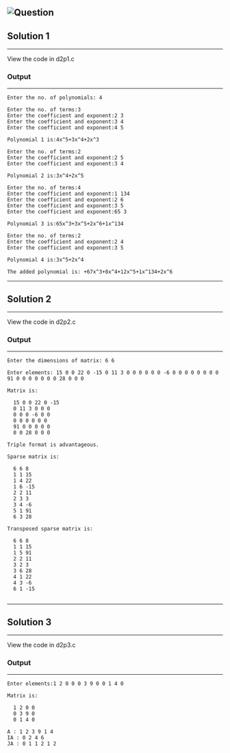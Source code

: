 ![Question](https://github.com/Sayantan-world/HITK_CSE_DSA_LAB/blob/master/Day%202/DSLab2.png?raw=true)
---

## Solution 1
---
View the code in d2p1.c

### Output
---
```
Enter the no. of polynomials: 4

Enter the no. of terms:3
Enter the coefficient and exponent:2 3
Enter the coefficient and exponent:3 4
Enter the coefficient and exponent:4 5

Polynomial 1 is:4x^5+3x^4+2x^3

Enter the no. of terms:2
Enter the coefficient and exponent:2 5
Enter the coefficient and exponent:3 4

Polynomial 2 is:3x^4+2x^5

Enter the no. of terms:4
Enter the coefficient and exponent:1 134
Enter the coefficient and exponent:2 6
Enter the coefficient and exponent:3 5
Enter the coefficient and exponent:65 3

Polynomial 3 is:65x^3+3x^5+2x^6+1x^134

Enter the no. of terms:2
Enter the coefficient and exponent:2 4
Enter the coefficient and exponent:3 5

Polynomial 4 is:3x^5+2x^4

The added polynomial is: +67x^3+8x^4+12x^5+1x^134+2x^6

```
---
## Solution 2
---
View the code in d2p2.c

### Output
---
```
Enter the dimensions of matrix: 6 6

Enter elements: 15 0 0 22 0 -15 0 11 3 0 0 0 0 0 0 -6 0 0 0 0 0 0 0 0 91 0 0 0 0 0 0 0 28 0 0 0

Matrix is:

  15 0 0 22 0 -15
  0 11 3 0 0 0
  0 0 0 -6 0 0
  0 0 0 0 0 0
  91 0 0 0 0 0
  0 0 28 0 0 0
  
Triple format is advantageous.

Sparse matrix is:

  6 6 8
  1 1 15
  1 4 22
  1 6 -15
  2 2 11
  2 3 3
  3 4 -6
  5 1 91
  6 3 28
  
Transposed sparse matrix is:

  6 6 8
  1 1 15
  1 5 91
  2 2 11
  3 2 3
  3 6 28
  4 1 22
  4 3 -6
  6 1 -15
  
```
---
## Solution 3
---
View the code in d2p3.c

### Output
---
```
Enter elements:1 2 0 0 0 3 9 0 0 1 4 0

Matrix is:

  1 2 0 0
  0 3 9 0
  0 1 4 0
  
A : 1 2 3 9 1 4
IA : 0 2 4 6
JA : 0 1 1 2 1 2

 ```
